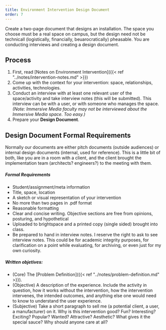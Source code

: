 ```yaml
---
title: Environment Intervention Design Document
order: 7
---
```

Create a two-page document that designs an installation. The space you choose must be a real space on campus, but the design need not be technicall (logistically, financially, beuarocratically) pheasable. You are conducting interviews and creating a design document.

## Process
1. First, read [Notes on Environment Intervention]({{< ref "../notes/intervention-notes.md" >}})
1. Come up with the context for your intervention: space, relationships, activities, technologies.
1. Conduct an interview with at least one relevant user of the space/activity and take interview notes (this will be submitted). This interview can be with a user, or with someone who manages the space. *(Note: Immersive Media faculty may not be interviewed about the Immersive Media space. Too easy.)*
1. Prepare your **Design Document**.

## Design Document Formal Requirements

Normally our documents are either pitch documents (outside audiences) or internal design documents (internal, used for reference). This is a little bit of both, like you are in a room with a client, and the client brought the implementation team (architects? engineers?) to the meeting with them.

##### Formal Requirements
- Student/assignment/meta information
- Title, space, location
- A sketch or visual representation of your intervention
- No more than two pages in .pdf format
- Reasonable formatting
- Clear and concise writing. Objective sections are free from opinions, posturing, and hypothetical
- Uploaded to brightspace and a printed copy (single sided) brought into class.
- Be prepared to hand in interview notes. I reserve the right to ask to see interview notes. This could be for academic integrity purposes, for clarification on a point while evaluating, for archiving, or even just for my own curiosity.

##### Written objetives:
- (Core) The [Problem Definition]({{< ref "../notes/problem-definition.md" >}}).
- (Objective) A description of the experience. Include the activity in question, how it works without the intervention, how the intervention intervenes, the intended outcomes, and anything else one would need to know to understand the user experience.
- (Subjective) Take a short paragraph to sell me (a potential client, a user, a manufacturer) on it. Why is this intervention good? Fun? Interesting? Exciting? Popular? Wanted? Attractive? Aesthetic? What gives it the special sauce? Why should anyone care at all?

